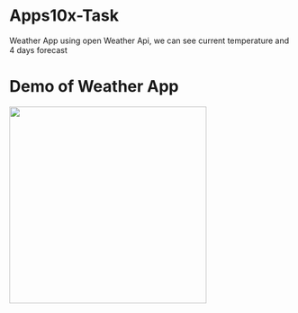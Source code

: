 # Apps10x-Task
 Weather App using open Weather Api, we can see current temperature and 4 days forecast

# Demo of Weather App
  <img src="https://user-images.githubusercontent.com/55411086/173230110-3756dd82-7445-4667-aaeb-596fc9a94515.jpeg" width="350">

